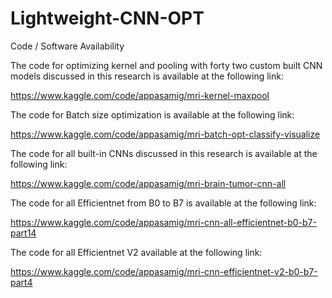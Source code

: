 # Lightweight-CNN-OPT
Code / Software Availability 

The code for optimizing kernel and pooling with forty two custom built CNN models discussed in this research is available at the following link: 

https://www.kaggle.com/code/appasamig/mri-kernel-maxpool

The code for Batch size optimization is available at the following link:

https://www.kaggle.com/code/appasamig/mri-batch-opt-classify-visualize

The code for all built-in CNNs discussed in this research is available at the following link:

https://www.kaggle.com/code/appasamig/mri-brain-tumor-cnn-all

The code for all Efficientnet from B0 to B7 is available at the following link:

https://www.kaggle.com/code/appasamig/mri-cnn-all-efficientnet-b0-b7-part14

The code for all Efficientnet V2 available at the following link:

https://www.kaggle.com/code/appasamig/mri-cnn-efficientnet-v2-b0-b7-part4
